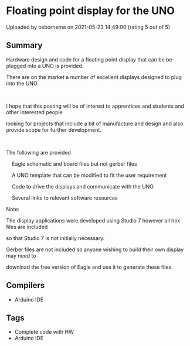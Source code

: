 # Floating point display for the UNO

Uploaded by osbornema on 2021-05-23 14:49:00 (rating 5 out of 5)

## Summary

Hardware design and code for a floating point display that can be be plugged into a UNO is provided.  


There are on the market a number of excellent displays designed to plug into the UNO. 


 


I hope that this posting will be of interest to apprentices and students and other interested people 


looking for projects that include a bit of manufacture and design and also provide scope for further development.


    


The following are provided  

    Eagle schematic and board files but not gerber files  

    A UNO template that can be modified to fit the user requirement  

    Code to drive the displays and communicate with the UNO  

    Several links to relevant software resources 



Note:  

The display applications were developed using Studio 7 however all hex files are included 


so that Studio 7 is not initially necessary.   

Gerber files are not included so anyone wishing to build their own display may need to 


download the free version of Eagle and use it to generate these files.

## Compilers

- Arduino IDE

## Tags

- Complete code with HW
- Arduino IDE
